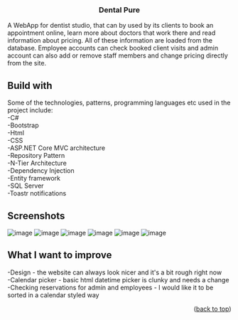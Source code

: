 <a name="readme-top"></a>
<div align="center">
  <h3 align="center">Dental Pure </h3>
</div>

A WebApp for dentist studio, that can by used by its clients to book an appointment online, 
learn more about doctors that work there and read information about pricing. All of these information are loaded from the database. Employee accounts can check booked client visits and admin account can also add or remove staff members and change pricing directly from the site.  

## Build with

Some of the technologies, patterns, programming languages etc used in the project include:  
-C#  
-Bootstrap  
-Html  
-CSS  
-ASP.NET Core MVC architecture  
-Repository Pattern  
-N-Tier Architecture  
-Dependency Injection  
-Entity framework  
-SQL Server  
-Toastr notifications

## Screenshots
![image](https://user-images.githubusercontent.com/63198174/235316216-3d33dee9-52e5-4a80-88af-0d376f4e6953.png)
![image](https://user-images.githubusercontent.com/63198174/235316250-357d97fa-a099-4420-8288-1c85c02f3f4c.png)
![image](https://user-images.githubusercontent.com/63198174/235316283-86d1413f-a4dc-487f-9c7f-949c01becb80.png)
![image](https://user-images.githubusercontent.com/63198174/235316302-31998980-f66c-4be9-bd9d-6391f6b2b9f7.png)
![image](https://user-images.githubusercontent.com/63198174/235316320-d55d0d41-7f08-4d00-b9f2-da45bde0e0de.png)
![image](https://user-images.githubusercontent.com/63198174/235316346-769e566b-5402-4276-b594-1c753f612f5d.png)


## What I want to improve
-Design - the website can always look nicer and it's a bit rough right now  
-Calendar picker - basic html datetime picker is clunky and needs a change  
-Checking reservations for admin and employees - I would like it to be sorted in a calendar styled way   
<p align="right">(<a href="#readme-top">back to top</a>)</p>
